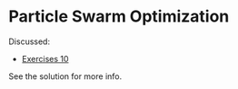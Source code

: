 # Particle Swarm Optimization

Discussed:
* [Exercises 10](../../material/week10)

See the solution for more info.

